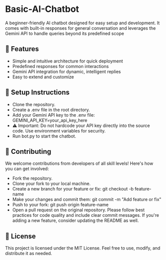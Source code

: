 # Basic-AI-Chatbot

A beginner-friendly AI chatbot designed for easy setup and development. It comes with built-in responses for general conversation and leverages the Gemini API to handle queries beyond its predefined scope

## 🚀 Features
- Simple and intuitive architecture for quick deployment
- Predefined responses for common interactions
- Gemini API integration for dynamic, intelligent replies
- Easy to extend and customize

## 🔧 Setup Instructions
- Clone the repository.
- Create a .env file in the root directory.
- Add your Gemini API key to the .env file:
GEMINI_API_KEY=your_api_key_here
- ⚠️ Important: Do not hardcode your API key directly into the source code. Use environment variables for security.
- Run bot.py to start the chatbot.

## 🤝 Contributing
We welcome contributions from developers of all skill levels! Here's how you can get involved:
- Fork the repository.
- Clone your fork to your local machine.
- Create a new branch for your feature or fix:
git checkout -b feature-name
- Make your changes and commit them:
git commit -m "Add feature or fix"
- Push to your fork:
git push origin feature-name
- Open a pull request on the original repository.
Please follow best practices for code quality and include clear commit messages. If you're adding a new feature, consider updating the README as well.


## 📄 License
This project is licensed under the MIT License. Feel free to use, modify, and distribute it as needed.


